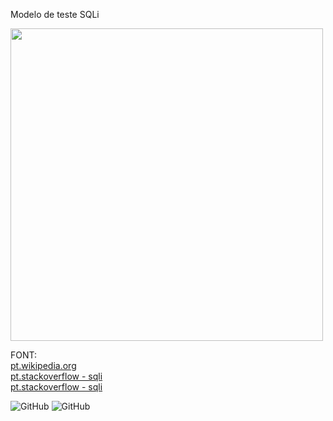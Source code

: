 Modelo de teste SQLi


 <img src="https://raw.githubusercontent.com/git-cardoso/-SQLiBooleanBasedBlind/master/demo.png" width="500"/>
 
FONT:       
[pt.wikipedia.org](https://pt.wikipedia.org/wiki/Inje%C3%A7%C3%A3o_de_SQL)   
[pt.stackoverflow - sqli](https://pt.stackoverflow.com/questions/100729/como-acontece-um-sql-injection)   
[pt.stackoverflow - sqli ](https://pt.stackoverflow.com/questions/488170/como-previnir-sql-injection-where-clause)


    
 ![GitHub](https://img.shields.io/badge/python-3.9-blue) ![GitHub](https://img.shields.io/badge/licence-MIT-GREE) 

